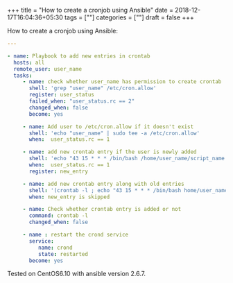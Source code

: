 +++
title = "How to create a cronjob using Ansible"
date = 2018-12-17T16:04:36+05:30
tags = [""]
categories = [""]
draft = false
+++


How to create a cronjob using Ansible:

```yaml
---

- name: Playbook to add new entries in crontab
  hosts: all
  remote_user: user_name
  tasks:
     - name: check whether user_name has permission to create crontab
       shell: 'grep "user_name" /etc/cron.allow'
       register: user_status
       failed_when: "user_status.rc == 2"
       changed_when: false
       become: yes

     - name: Add user to /etc/cron.allow if it doesn't exist
       shell: 'echo "user_name" | sudo tee -a /etc/cron.allow'
       when:  user_status.rc == 1

     - name: add new crontab entry if the user is newly added
       shell: 'echo "43 15 * * * /bin/bash /home/user_name/script_name.sh > /dev/null 2>&1" | crontab -'
       when:  user_status.rc == 1
       register: new_entry

     - name: add new crontab entry along with old entries
       shell: '(crontab -l ; echo "43 15 * * * /bin/bash home/user_name/script_name.sh > /dev/null 2>&1") | crontab -'
       when: new_entry is skipped

     - name: Check whether crontab entry is added or not
       command: crontab -l
       changed_when: false

     - name : restart the crond service
       service:
          name: crond
          state: restarted
       become: yes
```

Tested on CentOS6.10 with ansible version 2.6.7.

